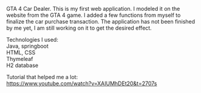 GTA 4 Car Dealer.
This is my first web application. I modeled it on the website from the GTA 4 game. I added a few functions from myself to finalize the car purchase transaction. The application has not been finished by me yet, I am still working on it to get the desired effect.

Technologies I used:
<br>
Java, springboot
<br>
HTML, CSS
<br>
Thymeleaf
<br>
H2 database
<br>

Tutorial that helped me a lot:
<br>
https://www.youtube.com/watch?v=XAIUMhDEt20&t=2707s
